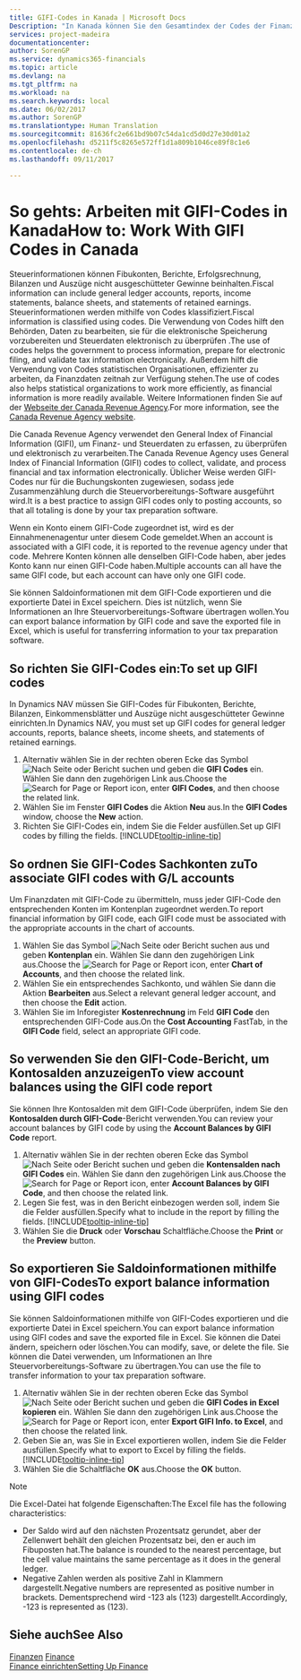 ```yaml
---
title: GIFI-Codes in Kanada | Microsoft Docs
Description: "In Kanada können Sie den Gesamtindex der Codes der Finanzdaten (GIFI) einrichten und diese den Sachkonten zuweisen"
services: project-madeira
documentationcenter: 
author: SorenGP
ms.service: dynamics365-financials
ms.topic: article
ms.devlang: na
ms.tgt_pltfrm: na
ms.workload: na
ms.search.keywords: local
ms.date: 06/02/2017
ms.author: SorenGP
ms.translationtype: Human Translation
ms.sourcegitcommit: 81636fc2e661bd9b07c54da1cd5d0d27e30d01a2
ms.openlocfilehash: d5211f5c8265e572ff1d1a809b1046ce89f8c1e6
ms.contentlocale: de-ch
ms.lasthandoff: 09/11/2017

---
```

# <a name="how-to-work-with-gifi-codes-in-canada"></a><span data-ttu-id="a8c9f-103">So gehts: Arbeiten mit GIFI-Codes in Kanada</span><span class="sxs-lookup"><span data-stu-id="a8c9f-103">How to: Work With GIFI Codes in Canada</span></span>
<span data-ttu-id="a8c9f-104">Steuerinformationen können Fibukonten, Berichte, Erfolgsrechnung, Bilanzen und Auszüge nicht ausgeschütteter Gewinne beinhalten.</span><span class="sxs-lookup"><span data-stu-id="a8c9f-104">Fiscal information can include general ledger accounts, reports, income statements, balance sheets, and statements of retained earnings.</span></span> <span data-ttu-id="a8c9f-105">Steuerinformationen werden mithilfe von Codes klassifiziert.</span><span class="sxs-lookup"><span data-stu-id="a8c9f-105">Fiscal information is classified using codes.</span></span> <span data-ttu-id="a8c9f-106">Die Verwendung von Codes hilft den Behörden, Daten zu bearbeiten, sie für die elektronische Speicherung vorzubereiten und Steuerdaten elektronisch zu überprüfen .</span><span class="sxs-lookup"><span data-stu-id="a8c9f-106">The use of codes helps the government to process information, prepare for electronic filing, and validate tax information electronically.</span></span> <span data-ttu-id="a8c9f-107">Außerdem hilft die Verwendung von Codes statistischen Organisationen, effizienter zu arbeiten, da Finanzdaten zeitnah zur Verfügung stehen.</span><span class="sxs-lookup"><span data-stu-id="a8c9f-107">The use of codes also helps statistical organizations to work more efficiently, as financial information is more readily available.</span></span> <span data-ttu-id="a8c9f-108">Weitere Informationen finden Sie auf der [Webseite der Canada Revenue Agency](http://www.cra-arc.gc.ca/).</span><span class="sxs-lookup"><span data-stu-id="a8c9f-108">For more information, see the [Canada Revenue Agency website](http://www.cra-arc.gc.ca/).</span></span>

<span data-ttu-id="a8c9f-109">Die Canada Revenue Agency verwendet den General Index of Financial Information (GIFI), um Finanz- und Steuerdaten zu erfassen, zu überprüfen und elektronisch zu verarbeiten.</span><span class="sxs-lookup"><span data-stu-id="a8c9f-109">The Canada Revenue Agency uses General Index of Financial Information (GIFI) codes to collect, validate, and process financial and tax information electronically.</span></span> <span data-ttu-id="a8c9f-110">Üblicher Weise werden GIFI-Codes nur für die Buchungskonten zugewiesen, sodass jede Zusammenzählung durch die Steuervorbereitungs-Software ausgeführt wird.</span><span class="sxs-lookup"><span data-stu-id="a8c9f-110">It is a best practice to assign GIFI codes only to posting accounts, so that all totaling is done by your tax preparation software.</span></span>

<span data-ttu-id="a8c9f-111">Wenn ein Konto einem GIFI-Code zugeordnet ist, wird es der Einnahmenenagentur unter diesem Code gemeldet.</span><span class="sxs-lookup"><span data-stu-id="a8c9f-111">When an account is associated with a GIFI code, it is reported to the revenue agency under that code.</span></span> <span data-ttu-id="a8c9f-112">Mehrere Konten können alle denselben GIFI-Code haben, aber jedes Konto kann nur einen GIFI-Code haben.</span><span class="sxs-lookup"><span data-stu-id="a8c9f-112">Multiple accounts can all have the same GIFI code, but each account can have only one GIFI code.</span></span>

<span data-ttu-id="a8c9f-113">Sie können Saldoinformationen mit dem GIFI-Code exportieren und die exportierte Datei in Excel speichern. Dies ist nützlich, wenn Sie Informationen an Ihre Steuervorbereitungs-Software übertragen wollen.</span><span class="sxs-lookup"><span data-stu-id="a8c9f-113">You can export balance information by GIFI code and save the exported file in Excel, which is useful for transferring information to your tax preparation software.</span></span>

## <a name="to-set-up-gifi-codes"></a><span data-ttu-id="a8c9f-114">So richten Sie GIFI-Codes ein:</span><span class="sxs-lookup"><span data-stu-id="a8c9f-114">To set up GIFI codes</span></span>
<span data-ttu-id="a8c9f-115">In Dynamics NAV müssen Sie GIFI-Codes für Fibukonten, Berichte, Bilanzen, Einkommensblätter und Auszüge nicht ausgeschütteter Gewinne einrichten.</span><span class="sxs-lookup"><span data-stu-id="a8c9f-115">In Dynamics NAV, you must set up GIFI codes for general ledger accounts, reports, balance sheets, income sheets, and statements of retained earnings.</span></span>

1. <span data-ttu-id="a8c9f-116">Alternativ wählen Sie in der rechten oberen Ecke das Symbol ![Nach Seite oder Bericht suchen](media/ui-search/search_small.png "Nach Seite oder Bericht suchen") und geben die **GIFI Codes** ein. Wählen Sie dann den zugehörigen Link aus.</span><span class="sxs-lookup"><span data-stu-id="a8c9f-116">Choose the ![Search for Page or Report](media/ui-search/search_small.png "Search for Page or Report icon") icon, enter **GIFI Codes**, and then choose the related link.</span></span>
2. <span data-ttu-id="a8c9f-117">Wählen Sie im Fenster **GIFI Codes** die Aktion **Neu** aus.</span><span class="sxs-lookup"><span data-stu-id="a8c9f-117">In the **GIFI Codes** window, choose the **New** action.</span></span>
3. <span data-ttu-id="a8c9f-118">Richten Sie GIFI-Codes ein, indem Sie die Felder ausfüllen.</span><span class="sxs-lookup"><span data-stu-id="a8c9f-118">Set up GIFI codes by filling the fields.</span></span> [!INCLUDE[tooltip-inline-tip](includes/tooltip-inline-tip_md.md)]

## <a name="to-associate-gifi-codes-with-gl-accounts"></a><span data-ttu-id="a8c9f-119">So ordnen Sie GIFI-Codes Sachkonten zu</span><span class="sxs-lookup"><span data-stu-id="a8c9f-119">To associate GIFI codes with G/L accounts</span></span>
<span data-ttu-id="a8c9f-120">Um Finanzdaten mit GIFI-Code zu übermitteln, muss jeder GIFI-Code den entsprechenden Konten im Kontenplan zugeordnet werden.</span><span class="sxs-lookup"><span data-stu-id="a8c9f-120">To report financial information by GIFI code, each GIFI code must be associated with the appropriate accounts in the chart of accounts.</span></span>

1. <span data-ttu-id="a8c9f-121">Wählen Sie das Symbol ![Nach Seite oder Bericht suchen](media/ui-search/search_small.png "Nach Seite oder Bericht suchen") aus und geben **Kontenplan** ein. Wählen Sie dann den zugehörigen Link aus.</span><span class="sxs-lookup"><span data-stu-id="a8c9f-121">Choose the ![Search for Page or Report](media/ui-search/search_small.png "Search for Page or Report icon") icon, enter **Chart of Accounts**, and then choose the related link.</span></span>
2. <span data-ttu-id="a8c9f-122">Wählen Sie ein entsprechendes Sachkonto, und wählen Sie dann die Aktion **Bearbeiten** aus.</span><span class="sxs-lookup"><span data-stu-id="a8c9f-122">Select a relevant general ledger account, and then choose the **Edit** action.</span></span>
3. <span data-ttu-id="a8c9f-123">Wählen Sie im Inforegister **Kostenrechnung** im Feld **GIFI Code** den entsprechenden GIFI-Code aus.</span><span class="sxs-lookup"><span data-stu-id="a8c9f-123">On the **Cost Accounting** FastTab, in the **GIFI Code** field, select an appropriate GIFI code.</span></span>

## <a name="to-view-account-balances-using-the-gifi-code-report"></a><span data-ttu-id="a8c9f-124">So verwenden Sie den GIFI-Code-Bericht, um Kontosalden anzuzeigen</span><span class="sxs-lookup"><span data-stu-id="a8c9f-124">To view account balances using the GIFI code report</span></span>
<span data-ttu-id="a8c9f-125">Sie können Ihre Kontosalden mit dem GIFI-Code überprüfen, indem Sie den **Kontosalden durch GIFI-Code**-Bericht verwenden.</span><span class="sxs-lookup"><span data-stu-id="a8c9f-125">You can review your account balances by GIFI code by using the **Account Balances by GIFI Code** report.</span></span>

1. <span data-ttu-id="a8c9f-126">Alternativ wählen Sie in der rechten oberen Ecke das Symbol ![Nach Seite oder Bericht suchen](media/ui-search/search_small.png "Nach Seite oder Bericht suchen") und geben die **Kontensalden nach GIFI Codes** ein. Wählen Sie dann den zugehörigen Link aus.</span><span class="sxs-lookup"><span data-stu-id="a8c9f-126">Choose the ![Search for Page or Report](media/ui-search/search_small.png "Search for Page or Report icon") icon, enter **Account Balances by GIFI Code**, and then choose the related link.</span></span>
2. <span data-ttu-id="a8c9f-127">Legen Sie fest, was in den Bericht einbezogen werden soll, indem Sie die Felder ausfüllen.</span><span class="sxs-lookup"><span data-stu-id="a8c9f-127">Specify what to include in the report by filling the fields.</span></span> [!INCLUDE[tooltip-inline-tip](includes/tooltip-inline-tip_md.md)]
3. <span data-ttu-id="a8c9f-128">Wählen Sie die **Druck** oder **Vorschau** Schaltfläche.</span><span class="sxs-lookup"><span data-stu-id="a8c9f-128">Choose the **Print** or the **Preview** button.</span></span>

## <a name="to-export-balance-information-using-gifi-codes"></a><span data-ttu-id="a8c9f-129">So exportieren Sie Saldoinformationen mithilfe von GIFI-Codes</span><span class="sxs-lookup"><span data-stu-id="a8c9f-129">To export balance information using GIFI codes</span></span>
<span data-ttu-id="a8c9f-130">Sie können Saldoinformationen mithilfe von GIFI-Codes exportieren und die exportierte Datei in Excel speichern.</span><span class="sxs-lookup"><span data-stu-id="a8c9f-130">You can export balance information using GIFI codes and save the exported file in Excel.</span></span> <span data-ttu-id="a8c9f-131">Sie können die Datei ändern, speichern oder löschen.</span><span class="sxs-lookup"><span data-stu-id="a8c9f-131">You can modify, save, or delete the file.</span></span> <span data-ttu-id="a8c9f-132">Sie können die Datei verwenden, um Informationen an Ihre Steuervorbereitungs-Software zu übertragen.</span><span class="sxs-lookup"><span data-stu-id="a8c9f-132">You can use the file to transfer information to your tax preparation software.</span></span>

1. <span data-ttu-id="a8c9f-133">Alternativ wählen Sie in der rechten oberen Ecke das Symbol ![Nach Seite oder Bericht suchen](media/ui-search/search_small.png "Nach Seite oder Bericht suchen") und geben die **GIFI Codes in Excel kopieren** ein. Wählen Sie dann den zugehörigen Link aus.</span><span class="sxs-lookup"><span data-stu-id="a8c9f-133">Choose the ![Search for Page or Report](media/ui-search/search_small.png "Search for Page or Report icon") icon, enter **Export GIFI Info. to Excel**, and then choose the related link.</span></span>
2. <span data-ttu-id="a8c9f-134">Geben Sie an, was Sie in Excel exportieren wollen, indem Sie die Felder ausfüllen.</span><span class="sxs-lookup"><span data-stu-id="a8c9f-134">Specify what to export to Excel by filling the fields.</span></span> [!INCLUDE[tooltip-inline-tip](includes/tooltip-inline-tip_md.md)]
3. <span data-ttu-id="a8c9f-135">Wählen Sie die Schaltfläche **OK** aus.</span><span class="sxs-lookup"><span data-stu-id="a8c9f-135">Choose the **OK** button.</span></span>

> [!NOTE]  
>   <span data-ttu-id="a8c9f-136">Die Excel-Datei hat folgende Eigenschaften:</span><span class="sxs-lookup"><span data-stu-id="a8c9f-136">The Excel file has the following characteristics:</span></span>

* <span data-ttu-id="a8c9f-137">Der Saldo wird auf den nächsten Prozentsatz gerundet, aber der Zellenwert behält den gleichen Prozentsatz bei, den er auch im Fibuposten hat.</span><span class="sxs-lookup"><span data-stu-id="a8c9f-137">The balance is rounded to the nearest percentage, but the cell value maintains the same percentage as it does in the general ledger.</span></span>
* <span data-ttu-id="a8c9f-138">Negative Zahlen werden als positive Zahl in Klammern dargestellt.</span><span class="sxs-lookup"><span data-stu-id="a8c9f-138">Negative numbers are represented as positive number in brackets.</span></span> <span data-ttu-id="a8c9f-139">Dementsprechend wird -123 als (123) dargestellt.</span><span class="sxs-lookup"><span data-stu-id="a8c9f-139">Accordingly, -123 is represented as (123).</span></span>

## <a name="see-also"></a><span data-ttu-id="a8c9f-140">Siehe auch</span><span class="sxs-lookup"><span data-stu-id="a8c9f-140">See Also</span></span>
<span data-ttu-id="a8c9f-141">[Finanzen](finance.md) </span><span class="sxs-lookup"><span data-stu-id="a8c9f-141">[Finance](finance.md) </span></span>  
[<span data-ttu-id="a8c9f-142">Finance einrichten</span><span class="sxs-lookup"><span data-stu-id="a8c9f-142">Setting Up Finance</span></span>](finance-setup-finance.md)


